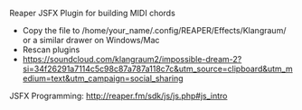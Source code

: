 Reaper JSFX Plugin for building MIDI chords

- Copy the file to /home/your_name/.config/REAPER/Effects/Klangraum/ or a similar drawer on Windows/Mac
- Rescan plugins
- https://soundcloud.com/klangraum2/impossible-dream-2?si=34f26291a7114c5c98c87a787a118c7c&utm_source=clipboard&utm_medium=text&utm_campaign=social_sharing
  
JSFX Programming: http://reaper.fm/sdk/js/js.php#js_intro
